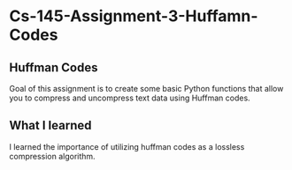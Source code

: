# Cs-145-Assignment-3-Huffamn-Codes
 ## Huffman Codes
 Goal of this assignment is to create some basic Python functions that allow you to compress
and uncompress text data using Huffman codes.

## What I learned
I learned the importance of utilizing huffman codes as a lossless compression algorithm.

